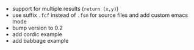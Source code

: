 - support for multiple results (`return (x,y)`)
- use suffix `.fcf` instead of `.fsm` for source files and add custom emacs mode
- bump version to 0.2
- add cordic example
- add babbage example

